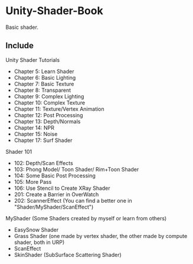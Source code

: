 # Unity-Shader-Book
Basic shader.

## Include
Unity Shader Tutorials

- Chapter 5: Learn Shader
- Chapter 6: Basic Lighting
- Chapter 7: Basic Texture
- Chapter 8: Transparent
- Chapter 9: Complex Lighting
- Chapter 10: Complex Texture
- Chapter 11: Texture/Vertex Animation
- Chapter 12: Post Processing
- Chapter 13: Depth/Normals
- Chapter 14: NPR
- Chapter 15: Noise
- Chapter 17: Surf Shader

Shader 101
- 102: Depth/Scan Effects
- 103: Phong Model/ Toon Shader/ Rim+Toon Shader
- 104: Some Basic Post Processing
- 105: More Pass
- 106: Use Stencil to Create XRay Shader
- 201: Create a Barrier in OverWatch
- 202: ScannerEffect (You can find a better one in "Shader/MyShader/ScanEffect")

MyShader (Some Shaders created by myself or learn from others)
- EasySnow Shader
- Grass Shader (one made by vertex shader, the other made by compute shader, both in URP)
- ScanEffect
- SkinShader (SubSurface Scattering Shader)
